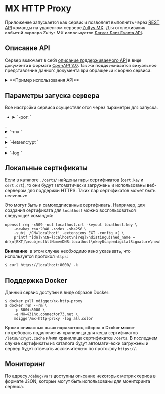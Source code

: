 # MX HTTP Proxy
Приложение запускается как сервис и позволяет выполнять через [REST API](https://en.wikipedia.org/wiki/Representational_state_transfer) команды на удаленном сервере [Zultys MX](https://www.zultys.com/zultys-cloud-services/). Для отслеживания событий сервера Zultys MX используется [Server-Sent Events API](https://developer.mozilla.org/en-US/docs/Web/API/Server-sent_events/Using_server-sent_events).

## Описание API
Сервер включает в себя [описание поддерживаемого API](docs/openapi.yaml) в виде документа в формате [OpenAPI 3.0](https://github.com/OAI/OpenAPI-Specification). Так же поддерживается визуальное представление данного документа при обращении к корню сервиса.

<details>
<summary>**Пример использования API**</summary>

```http
POST /login HTTP/1.1
Host: localhost:8000
Content-Type: application/json; charset=utf-8
Content-Length: 144

{
    "login":"login",
    "password":"password",
    "type":"User",
    "platform":"iPhone",
    "version":"7.0",
    "loginCapab":"Audio",
    "mediaCapab":"Voicemail|CallRec"
}
```
```http
HTTP/1.1 200 OK
Server: MX-HTTP-Proxy/0.1.3 (2ce6c32)
X-API-Version: 1.0.2
Access-Control-Allow-Origin: *
Content-Type: application/json; charset=utf-8
Content-Length: 180

{
    "token": "81snQUFPMDs7GEye",
    "user": "43892780322813134",
    "device": "273",
    "softPhonePwd": "nfsi8ohraw2ReJtjCuE7f3KyTWc2doUi",
    "api": 11,
    "mx": "631HC"
}
```
</details>

## Параметры запуска сервера
Все настройки сервиса осуществляются через параметры для запуска.

- <details><summary>`-port <port>`</summary>
  Задает имя хоста (опционально) и порт, на котором будет отвечать HTTP-сервер.

  Так же может быть задано через переменную окружения `PORT`.
</details>
- <details><summary>`-mx <mxhost>`</summary>
  Задает адрес сервера Zultys MX. Если порт не указан, то по умолчанию используется порт `7778`.

  Так же может быть задано через переменную окружения `MX`:

      $ export MX=mxhost.connector73.net

  **Внимание:** незащищенное соединение с сервером Zultys MX не поддерживается!
</details>
- <details><summary>`-letsencrypt <hostname>`</summary>
  Задает имя хоста для поддержки HTTPS. Сертификат будет автоматически получени и при необходимости обновлен с помощью сервиса [Let's Encrypt](https://letsencrypt.org). Можно указать сразу несколько имен хостов, разделив их запятыми.

  **Внимание:** в данном случае задание порта для HTTP-сервера будет проигнорировано, т.к. для поддержки нормальной работы получения и обновления сертификата необходимо, чтобы сервер был настроен на 80 и 443 порты.

  Так же может быть задано через переменную окружения `LETSENCRYPT_HOST`.
</details>
- <details><summary>`-log <params>`</summary>
  Задает настройки для вывода лога работы сервиса.

  Для вывода лога используется `stderr`. Если необходимо переопределить вывод лога в файл, то можно воспользоваться следующим методом:

      $ ./mx-http-proxy 2>mx-http-proxy.log

  Вы можете задать уровень сообщений для вывода в лог:

  - `all` - выводить все записи лога
  - `trace` - выводить все записи лога, начиная от команд и событий от сервера MX
  - `debug` - выводить все записи лога, начиная с отладочных выводов, но исключая вывод команд и событий сервера MX
  - `info` - выводить все записи лога, начиная от информационных, но исключая отладочные данные
  - `warn` - не выводить информационных сообщений лога, а только об ошибках и предупреждениях
  - `error` - выводить только сообщения об ошибках
  - `none` - вообще отключить вывод лога

  Так же можно задать формат вывода лога:

  - `json` - использовать формат JSON для вывода лога
  - `console` - использовать консольный формат для вывода лога
  - `color` - использовать консольный формат с цветовым выделением для вывода лога
  - `develop` - аналогичен формату `color`, но значения атрибутов лога выводит с новой строки

  По умолчанию используется консольный формат и выводятся все информационные сообщения, предупреждения, а так же сообщения об ошибках. Отладочные сообщения и команды с событиями сервера MX в лог не выводятся, если это явно не задано.

  Можно задать сразу несколько значений параметра лога, указав их через запятую или двоеточие:

      ./mx-http-proxy -log dev,all

  Настройки лога по умолчанию можно изменить для всех приложений, задав их в виде переменной окружения `LOG`:

      $ export LOG=COLOR

  Или только для однократного запуска приложения:

      $ LOG=DEV ./mx-http-proxy -mx localhost

  Вывод лога в формате [JSON](https://www.json.org) позволяет легче разбирать его программным образом:

      $ ./mx-http-proxy -log json,all
      {"ts":1533494002,"lvl":0,"msg":"service","name":"MX-HTTP-Proxy","version":"dev"}
      {"ts":1533494002,"lvl":0,"log":"http","msg":"server","listen":"localhost:8000","tls":false,"url":"http://localhost:8000/"}

  Сообщения, относящиеся к командам сервера MX используют тип лога - `mx`, а для информации об обработке HTTP-запросов используется - `http`. Все остальные выводы обычно не используют префикс:

      21:52:50.512539 INFO  service name=MX-HTTP-Proxy version=dev date=2018-08-05 build=063525b
      21:52:50.512949 INFO  [http]: server listen=localhost:8000 tls=false url=http://localhost:8000/
      21:53:00.036338 TRACE [mx]: dmtest3: <- 0001 <loginRequest type="User" platform="iPhone" version="7.0" loginCapab="Audio" mediaCapab="Voicemail|CallRec"><userName>dmtest3</userName><pwd>nnke/C/yi/f...U5OVTqg5joXHc=&#xA;</pwd></loginRequest>
      21:53:00.070054 TRACE [mx]: dmtest3: -> 0001 <loginResponce Code="0" sn="631HC" apiversion="11" ext="273" userId="43892780322813134" softPhonePwd="yTEuJ15RheF2...BogZXzp27fAqc334X"  proto="TLS" mxport="5061" clientport="1234" >Login OK</loginResponce>
      21:53:00.070779 DEBUG store connection login=dmtest3 token=m_r3PY2i1jkxNo6W
      21:53:00.071176 INFO  [http]: POST /login code=200 user=dmtest3 size=180 duration=144.83142ms gzip=false
      21:53:01.821825 TRACE [mx]: dmtest3: <presence from="0" status="Available" mxStatus=""></presence>
      21:53:01.822540 DEBUG sse user=dmtest3 event=presence data={"presence":"Available"}
</details>

## Локальные сертификаты

Если в каталоге `./certs/` найдены пары сертификатов (`cert.key` и `cert.crt`), то они будут автоматически загружены и использованы веб-сервером для поддержки HTTPS. Таких пар сертификатов может быть несколько.

Это могут быть и самоподписанные сертификаты. Например, для создания сертификата для `localhost` можно воспользоваться следующей командой:

    openssl req -x509 -out localhost.crt -keyout localhost.key \
	    -newkey rsa:2048 -nodes -sha256 \
	    -subj '/CN=localhost' -extensions EXT -config <( \
	    printf "[dn]\nCN=localhost\n[req]\ndistinguished_name = dn\n[EXT]\nsubjectAltName=DNS:localhost\nkeyUsage=digitalSignature\nextendedKeyUsage=serverAuth")

**Внимание:** в этом случае необходимо явно указывать, что используется протокол `https`:

    $ curl https://localhost:8000/ -k

## Поддержка Docker

Данный сервис доступен в виде образов Docker:

    $ docker pull mdigger/mx-http-proxy
    $ docker run --rm \
        -p 8000:8000 \
        -e MX=631hc.connector73.net \
        mdigger/mx-http-proxy -log all,color

Кроме описанных выше параметров, сборка в Docker может потребовать подключения хранилища для кеша сертификатов `/letsEncrypt.cache` и/или хранилища сертификатов `/certs`. В последнем случае сертификаты из каталога будут автоматически загружены и сервер будет отвечать исключительно по протоколу `https://`.

## Мониторинг

По адресу `/debug/vars` доступны описание некоторых метрик сериса в формате JSON, которые могут быть использованы для мониторинга сервиса.